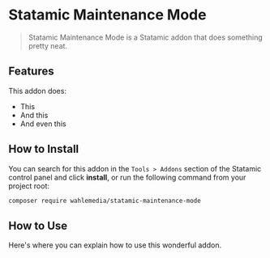 # Statamic Maintenance Mode

> Statamic Maintenance Mode is a Statamic addon that does something pretty neat.

## Features

This addon does:

- This
- And this
- And even this

## How to Install

You can search for this addon in the `Tools > Addons` section of the Statamic control panel and click **install**, or run the following command from your project root:

``` bash
composer require wahlemedia/statamic-maintenance-mode
```

## How to Use

Here's where you can explain how to use this wonderful addon.
